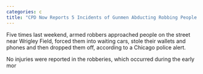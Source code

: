 ```yaml
---
categories: c
title: "CPD Now Reports 5 Incidents of Gunmen Abducting Robbing People Near Wrigley Field"
---
```


Five times last weekend, armed robbers approached people on the street near Wrigley Field, forced them into waiting cars, stole their wallets and phones and then dropped them off, according to a Chicago police alert.



No injuries were reported in the robberies, which occurred during the early mor